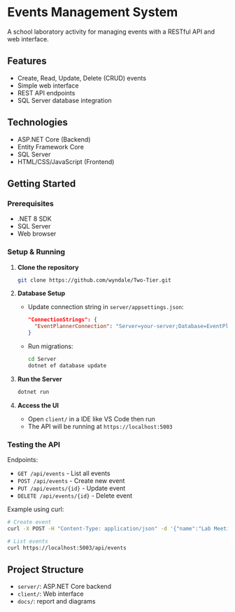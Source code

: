 # Events Management System

A school laboratory activity for managing events with a RESTful API and web interface.

## Features
- Create, Read, Update, Delete (CRUD) events
- Simple web interface
- REST API endpoints
- SQL Server database integration

## Technologies
- ASP.NET Core (Backend)
- Entity Framework Core
- SQL Server
- HTML/CSS/JavaScript (Frontend)

## Getting Started

### Prerequisites
- .NET 8 SDK
- SQL Server
- Web browser

### Setup & Running

1. **Clone the repository**
   ```bash
   git clone https://github.com/wyndale/Two-Tier.git
   ```

2. **Database Setup**
   - Update connection string in `server/appsettings.json`:
     ```json
     "ConnectionStrings": {
       "EventPlannerConnection": "Server=your-server;Database=EventPlannerDB;Trusted_Connection=True;"
     }
     ```
   - Run migrations:
     ```bash
     cd Server
     dotnet ef database update
     ```

3. **Run the Server**
   ```bash
   dotnet run
   ```

4. **Access the UI**
   - Open `client/` in a IDE like VS Code then run
   - The API will be running at `https://localhost:5003`

### Testing the API

Endpoints:
- `GET /api/events` - List all events
- `POST /api/events` - Create new event
- `PUT /api/events/{id}` - Update event
- `DELETE /api/events/{id}` - Delete event

Example using curl:
```bash
# Create event
curl -X POST -H "Content-Type: application/json" -d '{"name":"Lab Meeting", "location":"Room 301", "date":"2024-03-15T14:00"}' https://localhost:5003/api/events

# List events
curl https://localhost:5003/api/events
```

## Project Structure
- `server/`: ASP.NET Core backend
- `client/`: Web interface
- `docs/`: report and diagrams
